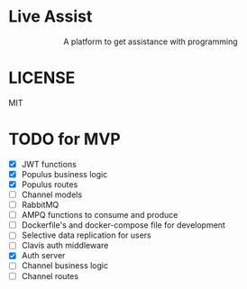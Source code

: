 # Live Assist

<div align="center">
  A platform to get assistance with programming
</div>

# LICENSE

MIT

# TODO for MVP

- [x] JWT functions
- [x] Populus business logic
- [x] Populus routes
- [ ] Channel models
- [ ] RabbitMQ
- [ ] AMPQ functions to consume and produce
- [ ] Dockerfile's and docker-compose file for development
- [ ] Selective data replication for users
- [ ] Clavis auth middleware
- [x] Auth server
- [ ] Channel business logic
- [ ] Channel routes
